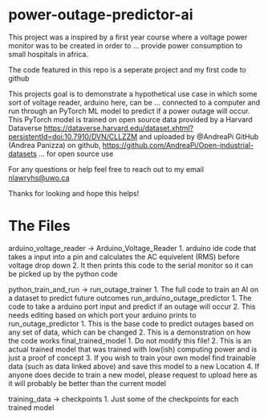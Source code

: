 # power-outage-predictor-ai

This project was a inspired by a first year course where a voltage power monitor was to be created in order to ...
provide power consumption to small hospitals in africa.

The code featured in this repo is a seperate project and my first code to github

  This projects goal is to demonstrate a hypothetical use case in which some sort of voltage reader, arduino here, can be ...
connected to a computer and run through an PyTorch ML model to predict if a power outage will occur.
  This PyTorch model is trained on open source data provided by a Harvard Dataverse https://dataverse.harvard.edu/dataset.xhtml?persistentId=doi:10.7910/DVN/CLLZZM and uploaded by @AndreaPi GitHub (Andrea Panizza) on github, https://github.com/AndreaPi/Open-industrial-datasets ... for open source use

  For any questions or help feel free to reach out to my email nlawryhs@uwo.ca

  Thanks for looking and hope this helps!
  
# The Files
  
  arduino_voltage_reader ->
    Arduino_Voltage_Reader
      1. arduino ide code that takes a input into a pin and calculates the AC equivelent (RMS) before voltage drop down 
      2. It then prints this code to the serial monitor so it can be picked up by the python code

  python_train_and_run ->
    run_outage_trainer
      1. The full code to train an AI on a dataset to predict future outcomes
    run_arduino_outage_predictor
      1. The code to take a arduino port input and predict if an outage will occur
      2. This needs editing based on which port your arduino prints to
    run_outage_predictor
      1. This is the base code to predict outages based on any set of data, which can be changed
      2. This is a demonstration on how the code works
    final_trained_model
      1. Do not modify this file!
      2. This is an actual trained model that was trained with low(ish) computing power and is just a proof of concept
      3. If you wish to train your own model find trainable data (such as data linked above) and save this model to a new Location
      4. If anyone does decide to train a new model, please request to upload here as it will probably be better than the current model

  training_data ->
    checkpoints
      1. Just some of the checkpoints for each trained model
